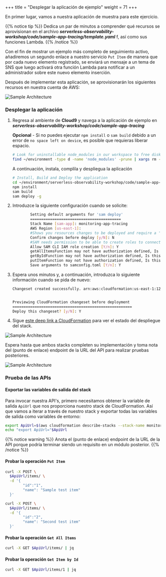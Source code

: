 +++
title = "Desplegar la aplicación de ejemplo"
weight = 71
+++

En primer lugar, vamos a nuestra aplicación de muestra para este ejercicio.

{{% notice tip %}}
Dedica un par de minutos a comprender qué recursos se aprovisionan en el archivo **_serverless-observability-workshop/code/sample-app-tracing/template.yaml_** f, así como sus funciones Lambda.
{{% /notice %}}

Con el fin de mostrar un ejemplo más completo de seguimiento activo, añadiremos un segundo enlace a nuestro servicio `Put Item` de manera que por cada nuevo elemento registrado, se enviará un mensaje a un tema de SNS que luego activará otra función Lambda para notificar a un administrador sobre este nuevo elemento inserción.

Después de implementar esta aplicación, se aprovisionarán los siguientes recursos en nuestra cuenta de AWS:

![Sample Architecture](/images/tracing_app.png?width=40pc)

### Desplegar la aplicación

1. Regresa al ambiente de **Cloud9** y navega a la aplicación de ejemplo en **_serverless-observability-workshop/code/sample-app-tracing_**

   **Opcional** - Si no puedes ejecutar `npm install` o `sam build` debido a un error de `no space left on device`, es posible que requieras liberar espacio.

   ```sh
   # Look for uninstallable node_modules in our workspace to free disk space
   find ~/environment -type d -name 'node_modules' -prune | xargs rm -r
   ```

   A continuación, instala, complila y despliegua la aplicación

   ```sh
   # Install, Build and Deploy the application
   cd ~/environment/serverless-observability-workshop/code/sample-app-tracing
   npm install
   sam build
   sam deploy -g
   ```

1. Introduzce la siguiente configuración cuando se solicite:

   ```sh
           Setting default arguments for 'sam deploy'
           =========================================
           Stack Name [sam-app]: monitoring-app-tracing
           AWS Region [us-east-1]:
           #Shows you resources changes to be deployed and require a 'Y' to initiate deploy
           Confirm changes before deploy [y/N]: N
           #SAM needs permission to be able to create roles to connect to the resources in your template
           Allow SAM CLI IAM role creation [Y/n]: Y
           getAllItemsFunction may not have authorization defined, Is this okay? [y/N]: Y
           getByIdFunction may not have authorization defined, Is this okay? [y/N]: Y
           putItemFunction may not have authorization defined, Is this okay? [y/N]: Y
           Save arguments to samconfig.toml [Y/n]: Y
   ```

1. Espera unos minutos y, a continuación, introduzca lo siguiente información cuando se pida de nuevo:

   ```sh
   Changeset created successfully. arn:aws:cloudformation:us-east-1:1234567890:changeSet/samcli-deploy135353414/3d893bb8-2ecf-4491-9022-0644f5534da


   Previewing CloudFormation changeset before deployment
   ======================================================
   Deploy this changeset? [y/N]: Y
   ```

1. Sigue [este deep link a CloudFormation](https://console.aws.amazon.com/cloudformation/home#/stacks?filteringText=monitoring-&filteringStatus=active&viewNested=true&hideStacks=false&stackId=) para ver el estado del despliegue del stack.

![Sample Architecture](/images/samstacks_tracing.png)

Espera hasta que ambos stacks completen su implementación y toma nota del (punto de enlace) endpoint de la URL del API para realizar pruebas posteriores.

![Sample Architecture](/images/samstackcomplete_tracing.png)

### Prueba de las APIs

#### Exportar las variables de salida del stack

Para invocar nuestra API's, primero necesitamos obtener la variable de salida `ApiUrl` que nos proporciona nuestro stack de CloudFormation. Así que vamos a iterar a través de nuestro stack y exportar todas las variables de salida como variables de entorno:

```sh
export ApiUrl=$(aws cloudformation describe-stacks --stack-name monitoring-app-tracing --output json | jq '.Stacks[].Outputs[] | select(.OutputKey=="ApiUrl") | .OutputValue' | sed -e 's/^"//'  -e 's/"$//')
echo "export ApiUrl="$ApiUrl
```

{{% notice warning %}}
Anota el (punto de enlace) endpoint de la URL de la API porque podría terminar siendo un requisito en un módulo posterior.
{{% /notice %}}

#### Probar la operación `Put Item`

```sh
curl -X POST \
  $ApiUrl/items/ \
  -d '{
        "id":"1",
        "name": "Sample test item"
  }'

curl -X POST \
  $ApiUrl/items/ \
  -d '{
        "id":"2",
        "name": "Second test item"
  }'
```

#### Probar la operación `Get All Items`

```sh
curl -X GET $ApiUrl/items/ | jq
```

#### Probar la operación `Get Item by Id`

```sh
curl -X GET $ApiUrl/items/1 | jq
```
